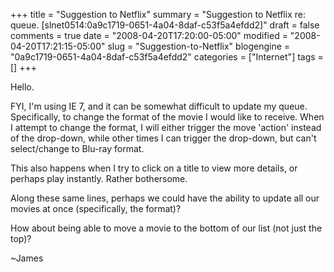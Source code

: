 +++
title = "Suggestion to Netflix"
summary = "Suggestion to Netflix re: queue. [slnet0514:0a9c1719-0651-4a04-8daf-c53f5a4efdd2]"
draft = false
comments = true
date = "2008-04-20T17:20:00-05:00"
modified = "2008-04-20T17:21:15-05:00"
slug = "Suggestion-to-Netflix"
blogengine = "0a9c1719-0651-4a04-8daf-c53f5a4efdd2"
categories = ["Internet"]
tags = []
+++

<p>
Hello. 
</p>
<p>
FYI, I&#39;m using IE 7, and it can be somewhat difficult to update my queue. Specifically, to change the format of the movie I would like to receive. When I attempt to change the format, I will either trigger the move &#39;action&#39; instead of the drop-down, while other times I can trigger the drop-down, but can&#39;t select/change to Blu-ray format. 
</p>
<p>
This also happens when I try to click on a title to view more details, or perhaps play instantly. Rather bothersome. 
</p>
<p>
Along these same lines, perhaps we could have the ability to update all our movies at once (specifically, the format)? 
</p>
<p>
How about being able to move a movie to the bottom of our list (not just the top)? 
</p>
<p>
~James 
</p>

